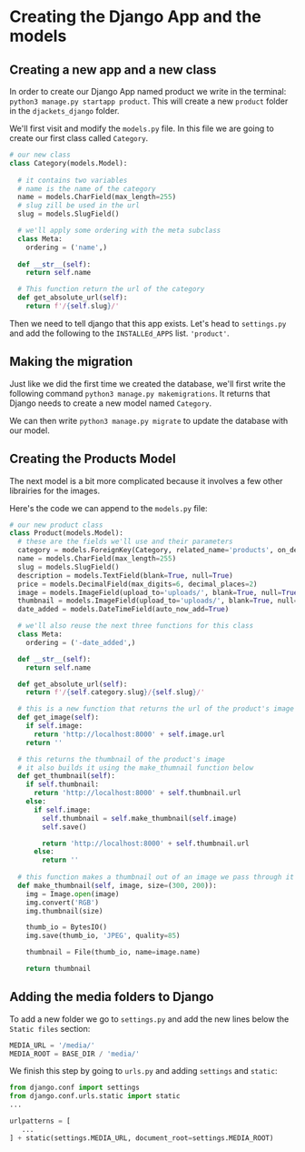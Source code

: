 # Creating the Django App and the models

## Creating a new app and a new class

In order to create our Django App named product we write in the terminal: `python3 manage.py startapp product`. This will create a new `product` folder in the `djackets_django` folder.

We'll first visit and modify the  `models.py` file. In this file we are going to create our first class called `Category`.

```python
# our new class
class Category(models.Model):
    
  # it contains two variables
  # name is the name of the category
  name = models.CharField(max_length=255)
  # slug zill be used in the url
  slug = models.SlugField()

  # we'll apply some ordering with the meta subclass
  class Meta:
    ordering = ('name',)
    
  def __str__(self):
    return self.name

  # This function return the url of the category
  def get_absolute_url(self):
    return f'/{self.slug}/'
```

Then we need to tell django that this app exists. Let's head to `settings.py` and add the following to the `INSTALLEd_APPS` list. `'product'`.

## Making the migration

Just like we did the first time we created the database, we'll first write the following command `python3 manage.py makemigrations`. It returns that Django needs to create a new model named `Category`.

We can then write `python3 manage.py migrate` to update the database with our model.

## Creating the Products Model

The next model is a bit more complicated because it involves a few other librairies for the images.

Here's the code we can append to the `models.py` file:

```python
# our new product class
class Product(models.Model):
  # these are the fields we'll use and their parameters
  category = models.ForeignKey(Category, related_name='products', on_delete=models.CASCADE)
  name = models.CharField(max_length=255)
  slug = models.SlugField()
  description = models.TextField(blank=True, null=True)
  price = models.DecimalField(max_digits=6, decimal_places=2)
  image = models.ImageField(upload_to='uploads/', blank=True, null=True)
  thumbnail = models.ImageField(upload_to='uploads/', blank=True, null=True)
  date_added = models.DateTimeField(auto_now_add=True)

  # we'll also reuse the next three functions for this class
  class Meta:
    ordering = ('-date_added',)

  def __str__(self):
    return self.name

  def get_absolute_url(self):
    return f'/{self.category.slug}/{self.slug}/'

  # this is a new function that returns the url of the product's image 
  def get_image(self):
    if self.image:
      return 'http://localhost:8000' + self.image.url
    return ''

  # this returns the thumbnail of the product's image
  # it also builds it using the make_thumnail function below
  def get_thumbnail(self):
    if self.thumbnail:
      return 'http://localhost:8000' + self.thumbnail.url
    else:
      if self.image:
        self.thumbnail = self.make_thumbnail(self.image)
        self.save()

        return 'http://localhost:8000' + self.thumbnail.url
      else:
        return ''
  
  # this function makes a thumbnail out of an image we pass through it
  def make_thumbnail(self, image, size=(300, 200)):
    img = Image.open(image)
    img.convert('RGB')
    img.thumbnail(size)

    thumb_io = BytesIO()
    img.save(thumb_io, 'JPEG', quality=85)

    thumbnail = File(thumb_io, name=image.name)

    return thumbnail
```

## Adding the media folders to Django

To add a new folder we go to `settings.py` and add the new lines below the `Static files` section:

```python
MEDIA_URL = '/media/'
MEDIA_ROOT = BASE_DIR / 'media/'
```

We finish this step by going to `urls.py` and adding `settings` and `static`:

```python
from django.conf import settings
from django.conf.urls.static import static
...

urlpatterns = [
   ...
] + static(settings.MEDIA_URL, document_root=settings.MEDIA_ROOT)
```